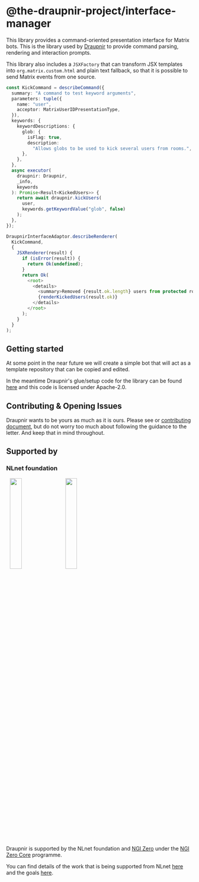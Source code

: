 <!--
SPDX-FileCopyrightText: 2024 Gnuxie <Gnuxie@protonmail.com>

SPDX-License-Identifier: CC-BY-SA-4.0
-->

# @the-draupnir-project/interface-manager

This library provides a command-oriented presentation interface for
Matrix bots. This is the library used by
[Draupnir](https://github.com/the-draupnir-project/Draupnir) to
provide command parsing, rendering and interaction prompts.

This library also includes a `JSXFactory` that can transform JSX
templates into `org.matrix.custom.html` and plain text fallback,
so that it is possible to send Matrix events from one source.

```typescript
const KickCommand = describeCommand({
  summary: "A command to test keyword arguments",
  parameters: tuple({
    name: "user",
    acceptor: MatrixUserIDPresentationType,
  }),
  keywords: {
    keywordDescriptions: {
      glob: {
        isFlag: true,
        description:
          "Allows globs to be used to kick several users from rooms.",
      },
    },
  },
  async executor(
    draupnir: Draupnir,
    _info,
    keywords
  ): Promise<Result<KickedUsers>> {
    return await draupnir.kickUsers(
      user,
      keywords.getKeywordValue("glob", false)
    );
  },
});

DraupnirInterfaceAdaptor.describeRenderer(
  KickCommand,
  {
    JSXRenderer(result) {
      if (isError(result)) {
        return Ok(undefined);
      }
      return Ok(
        <root>
          <details>
            <summary>Removed {result.ok.length} users from protected rooms.</summary>
            {renderKickedUsers(result.ok)}
          </details>
        </root>
      );
    }
  }
);
```

## Getting started

At some point in the near future we will create a simple bot that will
act as a template repository that can be copied and edited.

In the meantime Draupnir's glue/setup code for the library can be
found
[here](https://github.com/the-draupnir-project/Draupnir/blob/main/src/commands/interface-manager/MPSMatrixInterfaceAdaptor.ts)
and this code is licensed under Apache-2.0.

## Contributing & Opening Issues

Draupnir wants to be yours as much as it is ours. Please see or
[contributing
document](https://the-draupnir-project.github.io/draupnir-documentation/contributing),
but do not worry too much about following the guidance to the
letter. And keep that in mind throughout.

## Supported by

### NLnet foundation

<p>
  <img src="https://nlnet.nl/logo/banner.svg" width="25%" hspace="10">
  <img src="https://nlnet.nl/image/logos/NGI0Core_tag.svg" width="25%" hspace="10">
</p>

Draupnir is supported by the NLnet foundation and
[NGI Zero](https://nlnet.nl/NGI0/) under the
[NGI Zero Core](https://nlnet.nl/core/) programme.

You can find details of the work that is being supported from NLnet
[here](https://nlnet.nl/project/Draupnir/) and the goals
[here](https://marewolf.me/posts/draupnir/24-nlnet-goals.html).
